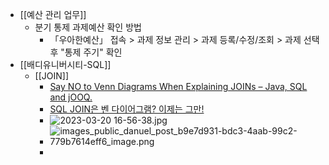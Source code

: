 - [[예산 관리 업무]]
	- 분기 통제 과제예산 확인 방법
		- 「우아한예산」 접속 > 과제 정보 관리 > 과제 등록/수정/조회 > 과제 선택 후 "통제 주기" 확인
- [[배디유니버시티-SQL]]
	- [[JOIN]]
		- [Say NO to Venn Diagrams When Explaining JOINs – Java, SQL and jOOQ.](https://blog.jooq.org/say-no-to-venn-diagrams-when-explaining-joins/)
		- [SQL JOIN은 벤 다이어그램? 이제는 그만!](https://velog.io/@public_danuel/sql-join-is-not-venn-diagram)
		- ![2023-03-20 16-56-38.jpg](../assets/2023-03-20_16-56-38_1679299000455_0.jpg)
		- ![images_public_danuel_post_b9e7d931-bdc3-4aab-99c2-779b7614eff6_image.png](../assets/images_public_danuel_post_b9e7d931-bdc3-4aab-99c2-779b7614eff6_image_1679299115657_0.png)
		-